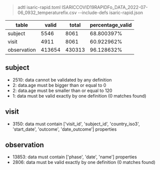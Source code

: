 >adtl isaric-rapid.toml ISARICCOVID19RAPIDFo_DATA_2022-07-06_0932_temperaturefix.csv --include-defs isaric-rapid.json

|table          |valid  |total  |percentage_valid|
|---------------|-------|-------|----------------|
|subject        |5546   |8061   |68.800397% |
|visit          |4911   |8061   |60.922962% |
|observation    |413654 |430313 |96.128632% |

## subject

* 2510: data cannot be validated by any definition
* 2: data.age must be bigger than or equal to 0
* 2: data.age must be smaller than or equal to 120
* 1: data must be valid exactly by one definition (0 matches found)

## visit

* 3150: data must contain ['visit_id', 'subject_id', 'country_iso3', 'start_date', 'outcome', 'date_outcome'] properties

## observation

* 13853: data must contain ['phase', 'date', 'name'] properties
* 2806: data must be valid exactly by one definition (0 matches found)
